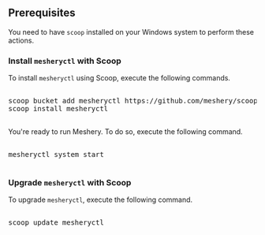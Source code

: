 

## Prerequisites

You need to have `scoop` installed on your Windows system to perform these actions.

### Install `mesheryctl` with Scoop

To install `mesheryctl` using Scoop, execute the following commands.

<pre class="codeblock-pre"><div class="codeblock">
<div class="clipboardjs">scoop bucket add mesheryctl https://github.com/meshery/scoop-bucket.git
scoop install mesheryctl</div></div>
</pre>

You're ready to run Meshery. To do so, execute the following command.

<pre class="codeblock-pre"><div class="codeblock">
<div class="clipboardjs">mesheryctl system start</div></div>
</pre>

### Upgrade `mesheryctl` with Scoop

To upgrade `mesheryctl`, execute the following command.

<pre class="codeblock-pre"><div class="codeblock">
<div class="clipboardjs">scoop update mesheryctl</div></div>
</pre>
